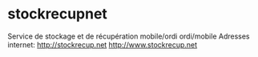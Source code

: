 # stockrecupnet
Service de stockage et de récupération mobile/ordi ordi/mobile
Adresses internet:
http://stockrecup.net
http://www.stockrecup.net
